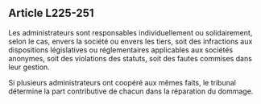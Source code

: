 Article L225-251
----
Les administrateurs sont responsables individuellement ou solidairement, selon
le cas, envers la société ou envers les tiers, soit des infractions aux
dispositions législatives ou réglementaires applicables aux sociétés anonymes,
soit des violations des statuts, soit des fautes commises dans leur gestion.

Si plusieurs administrateurs ont coopéré aux mêmes faits, le tribunal détermine
la part contributive de chacun dans la réparation du dommage.
